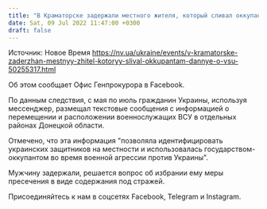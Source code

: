 ```yaml
---
title: "В Краматорске задержали местного жителя, который сливал оккупантам данные о ВСУ"
date: Sat, 09 Jul 2022 11:47:00 +0300
draft: false
---
```

Источник: Новое Время https://nv.ua/ukraine/events/v-kramatorske-zaderzhan-mestnyy-zhitel-kotoryy-slival-okkupantam-dannye-o-vsu-50255317.html


Об этом сообщает Офис Генпрокурора в Facebook.

По данным следствия, с мая по июль гражданин Украины, используя мессенджер, размещал текстовые сообщения с информацией о перемещении и расположении военнослужащих ВСУ в отдельных районах Донецкой области.

Отмечено, что эта информация "позволяла идентифицировать украинских защитников на местности и использовалась государством-оккупантом во время военной агрессии против Украины".

Мужчину задержали, решается вопрос об избрании ему меры пресечения в виде содержания под стражей.

Присоединяйтесь к нам в соцсетях Facebook, Telegram и Instagram.
